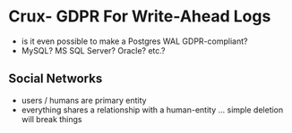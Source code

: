 # Crux- GDPR For Write-Ahead Logs

- is it even possible to make a Postgres WAL GDPR-compliant?
- MySQL? MS SQL Server? Oracle? etc.?

## Social Networks

- users / humans are primary entity
- everything shares a relationship with a human-entity ... simple deletion will break things

